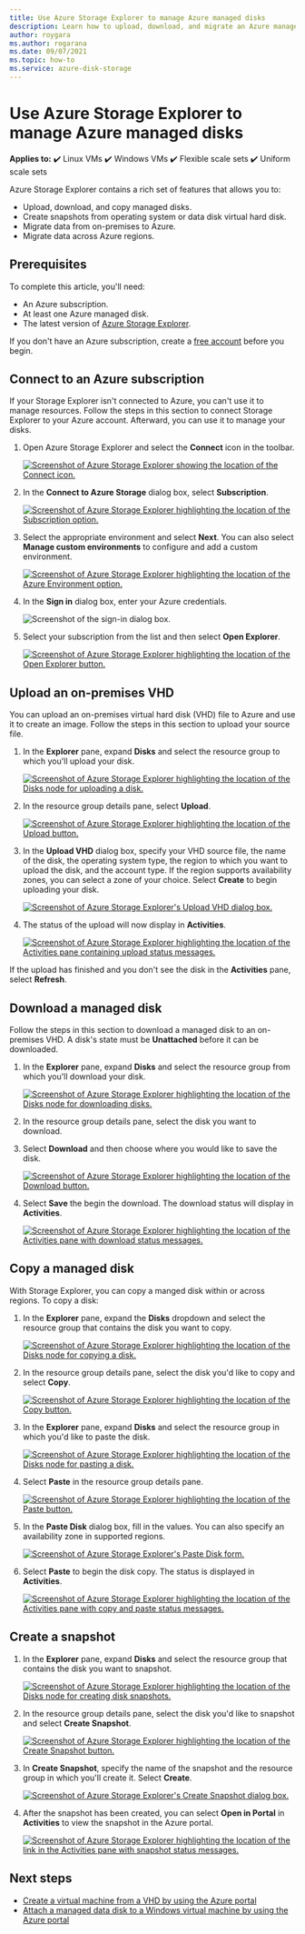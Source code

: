 ```yaml
---
title: Use Azure Storage Explorer to manage Azure managed disks
description: Learn how to upload, download, and migrate an Azure managed disk across regions and create a snapshot of a managed disk, using the Azure Storage Explorer.      
author: roygara
ms.author: rogarana
ms.date: 09/07/2021
ms.topic: how-to
ms.service: azure-disk-storage
---
```


# Use Azure Storage Explorer to manage Azure managed disks

**Applies to:** :heavy_check_mark: Linux VMs :heavy_check_mark: Windows VMs :heavy_check_mark: Flexible scale sets :heavy_check_mark: Uniform scale sets

Azure Storage Explorer contains a rich set of features that allows you to:

- Upload, download, and copy managed disks.
- Create snapshots from operating system or data disk virtual hard disk.
- Migrate data from on-premises to Azure.
- Migrate data across Azure regions.

## Prerequisites

To complete this article, you'll need:

- An Azure subscription.
- At least one Azure managed disk.
- The latest version of [Azure Storage Explorer](https://azure.microsoft.com/features/storage-explorer/).

If you don't have an Azure subscription, create a [free account](https://azure.microsoft.com/free/?WT.mc_id=A261C142F) before you begin.

## Connect to an Azure subscription

If your Storage Explorer isn't connected to Azure, you can't use it to manage resources. Follow the steps in this section to connect Storage Explorer to your Azure account. Afterward, you can use it to manage your disks.

1. Open Azure Storage Explorer and select the **Connect** icon in the toolbar.

    [![Screenshot of Azure Storage Explorer showing the location of the Connect icon.](media/disks-upload-vhd-to-managed-disk-storage-explorer/plug-in-icon-sml.png)](media/disks-upload-vhd-to-managed-disk-storage-explorer/plug-in-icon-lrg.png#lightbox)

1. In the **Connect to Azure Storage** dialog box, select **Subscription**.

    [![Screenshot of Azure Storage Explorer highlighting the location of the Subscription option.](media/disks-upload-vhd-to-managed-disk-storage-explorer/connect-to-azure-sml.png)](media/disks-upload-vhd-to-managed-disk-storage-explorer/connect-to-azure-lrg.png#lightbox)

1. Select the appropriate environment and select **Next**. You can also select **Manage custom environments** to configure and add a custom environment.

    [![Screenshot of Azure Storage Explorer highlighting the location of the Azure Environment option.](media/disks-upload-vhd-to-managed-disk-storage-explorer/choose-environment-sml.png)](media/disks-upload-vhd-to-managed-disk-storage-explorer/choose-environment-lrg.png#lightbox)

1. In the **Sign in** dialog box, enter your Azure credentials.

    ![Screenshot of the sign-in dialog box.](media/disks-upload-vhd-to-managed-disk-storage-explorer/sign-in.png)

1. Select your subscription from the list and then select **Open Explorer**.

    [![Screenshot of Azure Storage Explorer highlighting the location of the Open Explorer button.](media/disks-upload-vhd-to-managed-disk-storage-explorer/select-subscription-sml.png)](media/disks-upload-vhd-to-managed-disk-storage-explorer/select-subscription-lrg.png#lightbox)

## Upload an on-premises VHD

You can upload an on-premises virtual hard disk (VHD) file to Azure and use it to create an image. Follow the steps in this section to upload your source file.

1. In the **Explorer** pane, expand **Disks** and select the resource group to which you'll upload your disk.

    [![Screenshot of Azure Storage Explorer highlighting the location of the Disks node for uploading a disk.](media/disks-upload-vhd-to-managed-disk-storage-explorer/select-rg1-sml.png)](media/disks-upload-vhd-to-managed-disk-storage-explorer/select-rg1-lrg.png#lightbox)

1. In the resource group details pane, select **Upload**.

    [![Screenshot of Azure Storage Explorer highlighting the location of the Upload button.](media/disks-upload-vhd-to-managed-disk-storage-explorer/upload-button-sml.png)](media/disks-upload-vhd-to-managed-disk-storage-explorer/upload-button-lrg.png#lightbox)

1. In the **Upload VHD** dialog box, specify your VHD source file, the name of the disk, the operating system type, the region to which you want to upload the disk, and the account type. If the region supports availability zones, you can select a zone of your choice. Select **Create** to begin uploading your disk.

    [![Screenshot of Azure Storage Explorer's Upload VHD dialog box.](media/disks-upload-vhd-to-managed-disk-storage-explorer/upload-vhd-dialog-sml.png)](media/disks-upload-vhd-to-managed-disk-storage-explorer/upload-vhd-dialog-lrg.png#lightbox)

1. The status of the upload will now display in **Activities**.

    [![Screenshot of Azure Storage Explorer highlighting the location of the Activities pane containing upload status messages.](media/disks-upload-vhd-to-managed-disk-storage-explorer/activity-uploading-sml.png)](media/disks-upload-vhd-to-managed-disk-storage-explorer/activity-uploading-lrg.png#lightbox)

If the upload has finished and you don't see the disk in the **Activities** pane, select **Refresh**.

## Download a managed disk

Follow the steps in this section to download a managed disk to an on-premises VHD. A disk's state must be **Unattached** before it can be downloaded.

1. In the **Explorer** pane, expand **Disks** and select the resource group from which you'll download your disk.

    [![Screenshot of Azure Storage Explorer highlighting the location of the Disks node for downloading disks.](media/disks-upload-vhd-to-managed-disk-storage-explorer/select-rg1-sml.png)](media/disks-upload-vhd-to-managed-disk-storage-explorer/select-rg1-dl-lrg.png#lightbox)

1. In the resource group details pane, select the disk you want to download.
1. Select **Download** and then choose where you would like to save the disk.

    [![Screenshot of Azure Storage Explorer highlighting the location of the Download button.](media/disks-upload-vhd-to-managed-disk-storage-explorer/download-button-sml.png)](media/disks-upload-vhd-to-managed-disk-storage-explorer/download-button-lrg.png#lightbox)

1. Select **Save** the begin the download. The download status will display in **Activities**.

    [![Screenshot of Azure Storage Explorer highlighting the location of the Activities pane with download status messages.](media/disks-upload-vhd-to-managed-disk-storage-explorer/activity-downloading-sml.png)](media/disks-upload-vhd-to-managed-disk-storage-explorer/activity-downloading-lrg.png#lightbox)

## Copy a managed disk

With Storage Explorer, you can copy a manged disk within or across regions. To copy a disk:

1. In the **Explorer** pane, expand the **Disks** dropdown and select the resource group that contains the disk you want to copy.

    [![Screenshot of Azure Storage Explorer highlighting the location of the Disks node for copying a disk.](media/disks-upload-vhd-to-managed-disk-storage-explorer/select-rg1-sml.png)](media/disks-upload-vhd-to-managed-disk-storage-explorer/select-rg1-lrg.png#lightbox)

1. In the resource group details pane, select the disk you'd like to copy and select **Copy**.

    [![Screenshot of Azure Storage Explorer highlighting the location of the Copy button.](media/disks-upload-vhd-to-managed-disk-storage-explorer/copy-button-sml.png)](media/disks-upload-vhd-to-managed-disk-storage-explorer/copy-button-lrg.png#lightbox)

1. In the **Explorer** pane, expand **Disks** and select the resource group in which you'd like to paste the disk.

    [![Screenshot of Azure Storage Explorer highlighting the location of the Disks node for  pasting a disk.](media/disks-upload-vhd-to-managed-disk-storage-explorer/select-rg2-sml.png)](media/disks-upload-vhd-to-managed-disk-storage-explorer/select-rg2-lrg.png#lightbox)

1. Select **Paste** in the resource group details pane.

    [![Screenshot of Azure Storage Explorer highlighting the location of the Paste button.](media/disks-upload-vhd-to-managed-disk-storage-explorer/paste-button-sml.png)](media/disks-upload-vhd-to-managed-disk-storage-explorer/paste-button-lrg.png#lightbox)

1. In the **Paste Disk** dialog box, fill in the values. You can also specify an availability zone in supported regions.

    [![Screenshot of Azure Storage Explorer's Paste Disk form.](media/disks-upload-vhd-to-managed-disk-storage-explorer/paste-disk-dialog-sml.png)](media/disks-upload-vhd-to-managed-disk-storage-explorer/paste-disk-dialog-lrg.png#lightbox)

1. Select **Paste** to begin the disk copy. The status is displayed in **Activities**.

    [![Screenshot of Azure Storage Explorer highlighting the location of the Activities pane with copy and paste status messages.](media/disks-upload-vhd-to-managed-disk-storage-explorer/activity-copying-sml.png)](media/disks-upload-vhd-to-managed-disk-storage-explorer/activity-copying-lrg.png#lightbox)

## Create a snapshot

1. In the **Explorer** pane, expand **Disks** and select the resource group that contains the disk you want to snapshot.

    [![Screenshot of Azure Storage Explorer highlighting the location of the Disks node for creating disk snapshots.](media/disks-upload-vhd-to-managed-disk-storage-explorer/select-rg1-sml.png)](media/disks-upload-vhd-to-managed-disk-storage-explorer/select-rg1-dl-lrg.png#lightbox)

1. In the resource group details pane, select the disk you'd like to snapshot and select **Create Snapshot**.

    [![Screenshot of Azure Storage Explorer highlighting the location of the Create Snapshot button.](media/disks-upload-vhd-to-managed-disk-storage-explorer/create-snapshot-button-sml.png)](media/disks-upload-vhd-to-managed-disk-storage-explorer/create-snapshot-button-lrg.png#lightbox)

1. In **Create Snapshot**, specify the name of the snapshot and the resource group in which you'll create it. Select **Create**.

    [![Screenshot of Azure Storage Explorer's Create Snapshot dialog box.](media/disks-upload-vhd-to-managed-disk-storage-explorer/create-snapshot-dialog-sml.png)](media/disks-upload-vhd-to-managed-disk-storage-explorer/create-snapshot-dialog-lrg.png#lightbox)

1. After the snapshot has been created, you can select **Open in Portal** in **Activities** to view the snapshot in the Azure portal.

    [![Screenshot of Azure Storage Explorer highlighting the location of the link in the Activities pane with snapshot status messages.](media/disks-upload-vhd-to-managed-disk-storage-explorer/open-in-portal-sml.png)](media/disks-upload-vhd-to-managed-disk-storage-explorer/open-in-portal-lrg.png#lightbox)

## Next steps

- [Create a virtual machine from a VHD by using the Azure portal](./windows/create-vm-specialized-portal.md)
- [Attach a managed data disk to a Windows virtual machine by using the Azure portal](./windows/attach-managed-disk-portal.md)